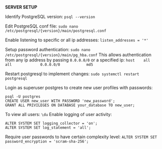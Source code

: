 **SERVER SETUP**

Identify PostgreSQL version:
`psql --version`

Edit PostgreSQL conf file:
`sudo nano /etc/postgresql/{version}/main/postgresql.conf`

Enable listening to specific or all ip addresses:
`listen_addresses = '*'`

Setup password authentication:
`sudo nano /etc/postgresql/{version}/main/pg_hba.conf`
This allows authentication from any ip address by passing `0.0.0.0/0` or a specified ip:
`host    all             all             0.0.0.0/0            md5`

Restart postgresql to implement changes:
`sudo systemctl restart postgresql`

Login as superuser postgres to create new user profiles with passwords:
```
psql -U postgres
CREATE USER new_user WITH PASSWORD 'new_password';
GRANT ALL PRIVILEGES ON DATABASE your_database TO new_user;
```

To view all users:
`\du`
Enable logging of user activity:
```
ALTER SYSTEM SET logging_collector = 'on';
ALTER SYSTEM SET log_statement = 'all';
```

Require user passwords to have certain complexity level:
`ALTER SYSTEM SET password_encryption = 'scram-sha-256';`

